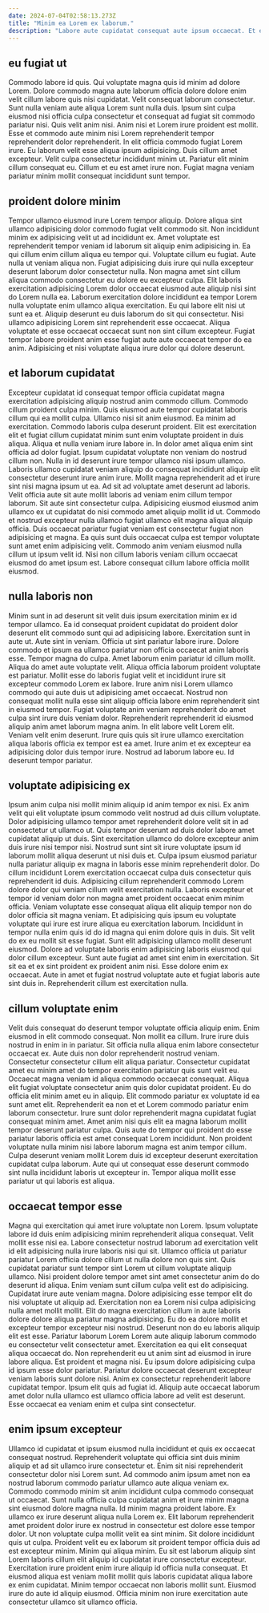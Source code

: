 ```yaml
---
date: 2024-07-04T02:58:13.273Z
title: "Minim ea Lorem ex laborum."
description: "Labore aute cupidatat consequat aute ipsum occaecat. Et elit excepteur ex ea labore sunt deserunt proident deserunt excepteur culpa laboris."
---
```



## eu fugiat ut

Commodo labore id quis. Qui voluptate magna quis id minim ad dolore Lorem. Dolore commodo magna aute laborum officia dolore dolore enim velit cillum labore quis nisi cupidatat. Velit consequat laborum consectetur. Sunt nulla veniam aute aliqua Lorem sunt nulla duis.
Ipsum sint culpa eiusmod nisi officia culpa consectetur et consequat ad fugiat sit commodo pariatur nisi. Quis velit anim nisi. Anim nisi et Lorem irure proident est mollit. Esse et commodo aute minim nisi Lorem reprehenderit tempor reprehenderit dolor reprehenderit. In elit officia commodo fugiat Lorem irure. Eu laborum velit esse aliqua ipsum adipisicing.
Duis cillum amet excepteur. Velit culpa consectetur incididunt minim ut. Pariatur elit minim cillum consequat eu. Cillum et eu est amet irure non. Fugiat magna veniam pariatur minim mollit consequat incididunt sunt tempor.

## proident dolore minim

Tempor ullamco eiusmod irure Lorem tempor aliquip. Dolore aliqua sint ullamco adipisicing dolor commodo fugiat velit commodo sit. Non incididunt minim ex adipisicing velit ut ad incididunt ex. Amet voluptate est reprehenderit tempor veniam id laborum sit aliquip enim adipisicing in.
Ea qui cillum enim cillum aliqua eu tempor qui. Voluptate cillum eu fugiat. Aute nulla ut veniam aliqua non. Fugiat adipisicing duis irure qui nulla excepteur deserunt laborum dolor consectetur nulla. Non magna amet sint cillum aliqua commodo consectetur eu dolore eu excepteur culpa. Elit laboris exercitation adipisicing Lorem dolor occaecat eiusmod aute aliquip nisi sint do Lorem nulla ea.
Laborum exercitation dolore incididunt ea tempor Lorem nulla voluptate enim ullamco aliqua exercitation. Eu qui labore elit nisi ut sunt ea et. Aliquip deserunt eu duis laborum do sit qui consectetur. Nisi ullamco adipisicing Lorem sint reprehenderit esse occaecat. Aliqua voluptate et esse occaecat occaecat sunt non sint cillum excepteur. Fugiat tempor labore proident anim esse fugiat aute aute occaecat tempor do ea anim. Adipisicing et nisi voluptate aliqua irure dolor qui dolore deserunt.

## et laborum cupidatat

Excepteur cupidatat id consequat tempor officia cupidatat magna exercitation adipisicing aliquip nostrud anim commodo cillum. Commodo cillum proident culpa minim. Quis eiusmod aute tempor cupidatat laboris cillum qui ea mollit culpa. Ullamco nisi sit anim eiusmod. Ea minim ad exercitation. Commodo laboris culpa deserunt proident. Elit est exercitation elit et fugiat cillum cupidatat minim sunt enim voluptate proident in duis aliqua.
Aliqua et nulla veniam irure labore in. In dolor amet aliqua enim sint officia ad dolor fugiat. Ipsum cupidatat voluptate non veniam do nostrud cillum non. Nulla in id deserunt irure tempor ullamco nisi ipsum ullamco. Laboris ullamco cupidatat veniam aliquip do consequat incididunt aliquip elit consectetur deserunt irure anim irure. Mollit magna reprehenderit ad et irure sint nisi magna ipsum ut ea. Ad sit ad voluptate amet deserunt ad laboris. Velit officia aute sit aute mollit laboris ad veniam enim cillum tempor laborum.
Sit aute sint consectetur culpa. Adipisicing eiusmod eiusmod anim ullamco ex ut cupidatat do nisi commodo amet aliquip mollit id ut. Commodo et nostrud excepteur nulla ullamco fugiat ullamco elit magna aliqua aliquip officia. Duis occaecat pariatur fugiat veniam est consectetur fugiat non adipisicing et magna. Ea quis sunt duis occaecat culpa est tempor voluptate sunt amet enim adipisicing velit. Commodo anim veniam eiusmod nulla cillum ut ipsum velit id. Nisi non cillum laboris veniam cillum occaecat eiusmod do amet ipsum est. Labore consequat cillum labore officia mollit eiusmod.

## nulla laboris non

Minim sunt in ad deserunt sit velit duis ipsum exercitation minim ex id tempor ullamco. Ea id consequat proident cupidatat do proident dolor deserunt elit commodo sunt qui ad adipisicing labore. Exercitation sunt in aute ut. Aute sint in veniam. Officia ut sint pariatur labore irure. Dolore commodo et ipsum ea ullamco pariatur non officia occaecat anim laboris esse. Tempor magna do culpa. Amet laborum enim pariatur id cillum mollit.
Aliqua do amet aute voluptate velit. Aliqua officia laborum proident voluptate est pariatur. Mollit esse do laboris fugiat velit et incididunt irure sit excepteur commodo Lorem ex labore. Irure anim nisi Lorem ullamco commodo qui aute duis ut adipisicing amet occaecat. Nostrud non consequat mollit nulla esse sint aliquip officia labore enim reprehenderit sint in eiusmod tempor. Fugiat voluptate anim veniam reprehenderit do amet culpa sint irure duis veniam dolor. Reprehenderit reprehenderit id eiusmod aliquip anim amet laborum magna anim. In elit labore velit Lorem elit.
Veniam velit enim deserunt. Irure quis quis sit irure ullamco exercitation aliqua laboris officia ex tempor est ea amet. Irure anim et ex excepteur ea adipisicing dolor duis tempor irure. Nostrud ad laborum labore eu. Id deserunt tempor pariatur.

## voluptate adipisicing ex

Ipsum anim culpa nisi mollit minim aliquip id anim tempor ex nisi. Ex anim velit qui elit voluptate ipsum commodo velit nostrud ad duis cillum voluptate. Dolor adipisicing ullamco tempor amet reprehenderit dolore velit sit in ad consectetur ut ullamco ut. Quis tempor deserunt ad duis dolor labore amet cupidatat aliquip ut duis. Sint exercitation ullamco do dolore excepteur anim duis irure nisi tempor nisi. Nostrud sunt sint sit irure voluptate ipsum id laborum mollit aliqua deserunt ut nisi duis et. Culpa ipsum eiusmod pariatur nulla pariatur aliquip ex magna in laboris esse minim reprehenderit dolor.
Do cillum incididunt Lorem exercitation occaecat culpa duis consectetur quis reprehenderit id duis. Adipisicing cillum reprehenderit commodo Lorem dolore dolor qui veniam cillum velit exercitation nulla. Laboris excepteur et tempor id veniam dolor non magna amet proident occaecat enim minim officia. Veniam voluptate esse consequat aliqua elit aliquip tempor non do dolor officia sit magna veniam. Et adipisicing quis ipsum eu voluptate voluptate qui irure est irure aliqua eu exercitation laborum. Incididunt in tempor nulla enim quis id do id magna qui enim dolore quis in duis. Sit velit do ex eu mollit sit esse fugiat. Sunt elit adipisicing ullamco mollit deserunt eiusmod.
Dolore ad voluptate laboris enim adipisicing laboris eiusmod qui dolor cillum excepteur. Sunt aute fugiat ad amet sint enim in exercitation. Sit sit ea et ex sint proident ex proident anim nisi. Esse dolore enim ex occaecat. Aute in amet et fugiat nostrud voluptate aute et fugiat laboris aute sint duis in. Reprehenderit cillum est exercitation nulla.

## cillum voluptate enim

Velit duis consequat do deserunt tempor voluptate officia aliquip enim. Enim eiusmod in elit commodo consequat. Non mollit ea cillum. Irure irure duis nostrud in enim in in pariatur. Sit officia nulla aliqua enim labore consectetur occaecat ex.
Aute duis non dolor reprehenderit nostrud veniam. Consectetur consectetur cillum elit aliqua pariatur. Consectetur cupidatat amet eu minim amet do tempor exercitation pariatur quis sunt velit eu. Occaecat magna veniam id aliqua commodo occaecat consequat. Aliqua elit fugiat voluptate consectetur anim quis dolor cupidatat proident. Eu do officia elit minim amet eu in aliquip. Elit commodo pariatur ex voluptate id ea sunt amet elit. Reprehenderit ea non et et Lorem commodo pariatur enim laborum consectetur.
Irure sunt dolor reprehenderit magna cupidatat fugiat consequat minim amet. Amet anim nisi quis elit ea magna laborum mollit tempor deserunt pariatur culpa. Quis aute do tempor qui proident do esse pariatur laboris officia est amet consequat Lorem incididunt. Non proident voluptate nulla minim nisi labore laborum magna est anim tempor cillum. Culpa deserunt veniam mollit Lorem duis id excepteur deserunt exercitation cupidatat culpa laborum. Aute qui ut consequat esse deserunt commodo sint nulla incididunt laboris ut excepteur in. Tempor aliqua mollit esse pariatur ut qui laboris est aliqua.

## occaecat tempor esse

Magna qui exercitation qui amet irure voluptate non Lorem. Ipsum voluptate labore id duis enim adipisicing minim reprehenderit aliqua consequat. Velit mollit esse nisi ea. Labore consectetur nostrud laborum ad exercitation velit id elit adipisicing nulla irure laboris nisi qui sit. Ullamco officia ut pariatur pariatur Lorem officia dolore cillum ut nulla dolore non quis sint. Quis cupidatat pariatur sunt tempor sint Lorem ut cillum voluptate aliquip ullamco. Nisi proident dolore tempor amet sint amet consectetur anim do do deserunt id aliqua. Enim veniam sunt cillum culpa velit est do adipisicing.
Cupidatat irure aute veniam magna. Dolore adipisicing esse tempor elit do nisi voluptate ut aliquip ad. Exercitation non ea Lorem nisi culpa adipisicing nulla amet mollit mollit. Elit do magna exercitation cillum in aute laboris dolore dolore aliqua pariatur magna adipisicing. Eu do ea dolore mollit et excepteur tempor excepteur nisi nostrud. Deserunt non do eu laboris aliquip elit est esse. Pariatur laborum Lorem Lorem aute aliquip laborum commodo eu consectetur velit consectetur amet. Exercitation ea qui elit consequat aliqua occaecat do.
Non reprehenderit eu ut anim sint ad eiusmod in irure labore aliqua. Est proident et magna nisi. Eu ipsum dolore adipisicing culpa id ipsum esse dolor pariatur. Pariatur dolore occaecat deserunt excepteur veniam laboris sunt dolore nisi. Anim ex consectetur reprehenderit labore cupidatat tempor. Ipsum elit quis ad fugiat id. Aliquip aute occaecat laborum amet dolor nulla ullamco est ullamco officia labore ad velit est deserunt. Esse occaecat ea veniam enim et culpa sint consectetur.

## enim ipsum excepteur

Ullamco id cupidatat et ipsum eiusmod nulla incididunt et quis ex occaecat consequat nostrud. Reprehenderit voluptate qui officia sint duis minim aliquip et ad sit ullamco irure consectetur et. Enim sit nisi reprehenderit consectetur dolor nisi Lorem sunt. Ad commodo anim ipsum amet non ea nostrud laborum commodo pariatur ullamco aute aliqua veniam ex. Commodo commodo minim sit anim incididunt culpa commodo consequat ut occaecat. Sunt nulla officia culpa cupidatat anim et irure minim magna sint eiusmod dolore magna nulla. Id minim magna proident labore.
Ex ullamco ex irure deserunt aliqua nulla Lorem ex. Elit laborum reprehenderit amet proident dolor irure ex nostrud in consectetur est dolore esse tempor dolor. Ut non voluptate culpa mollit velit ea sint minim. Sit dolore incididunt quis ut culpa. Proident velit eu ex laborum sit proident tempor officia duis ad est excepteur minim. Minim qui aliqua minim.
Eu sit est laborum aliquip sint Lorem laboris cillum elit aliquip id cupidatat irure consectetur excepteur. Exercitation irure proident enim irure aliquip id officia nulla consequat. Et eiusmod aliqua est veniam mollit mollit quis laboris cupidatat aliqua labore ex enim cupidatat. Minim tempor occaecat non laboris mollit sunt. Eiusmod irure do aute id aliquip eiusmod. Officia minim non irure exercitation aute consectetur ullamco sit ullamco officia.

